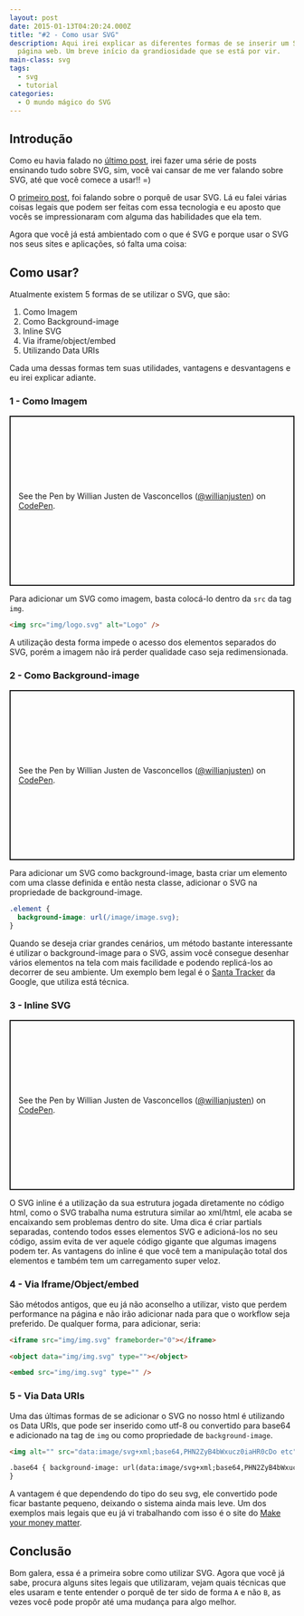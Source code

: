```yaml
---
layout: post
date: 2015-01-13T04:20:24.000Z
title: "#2 - Como usar SVG"
description: Aqui irei explicar as diferentes formas de se inserir um SVG na sua
  página web. Um breve início da grandiosidade que se está por vir.
main-class: svg
tags:
  - svg
  - tutorial
categories:
  - O mundo mágico do SVG
---
```


## Introdução

Como eu havia falado no [último post](https://willianjusten.com.br/atualizacoes/), irei fazer uma série de posts ensinando tudo sobre SVG, sim, você vai cansar de me ver falando sobre SVG, até que você comece a usar!! =)

O [primeiro post](https://willianjusten.com.br/por-que-usar-svg/), foi falando sobre o porquê de usar SVG. Lá eu falei várias coisas legais que podem ser feitas com essa tecnologia e eu aposto que vocês se impressionaram com alguma das habilidades que ela tem.

Agora que você já está ambientado com o que é SVG e porque usar o SVG nos seus sites e aplicações, só falta uma coisa:

## Como usar?

Atualmente existem 5 formas de se utilizar o SVG, que são:

1. Como Imagem
2. Como Background-image
3. Inline SVG
4. Via iframe/object/embed
5. Utilizando Data URIs

Cada uma dessas formas tem suas utilidades, vantagens e desvantagens e eu irei explicar adiante.

### 1 - Como Imagem

<p class="codepen remark-oembed-inline" data-oembed data-height="300" data-default-tab="html,result" data-slug-hash="emvYLJ" data-user="willianjusten" style="height: 300px; box-sizing: border-box; display: flex; align-items: center; justify-content: center; border: 2px solid; margin: 1em 0; padding: 1em;">
  <span>See the Pen <a href="https://codepen.io/willianjusten/pen/emvYLJ">
  </a> by Willian Justen de Vasconcellos (<a href="https://codepen.io/willianjusten">@willianjusten</a>)
  on <a href="https://codepen.io">CodePen</a>.</span>
</p>
<script async src="https://cpwebassets.codepen.io/assets/embed/ei.js"></script>

Para adicionar um SVG como imagem, basta colocá-lo dentro da `src` da tag `img`.

```html
<img src="img/logo.svg" alt="Logo" />
```

A utilização desta forma impede o acesso dos elementos separados do SVG, porém a imagem não irá perder qualidade caso seja redimensionada.

### 2 - Como Background-image

<p class="codepen remark-oembed-inline" data-oembed data-height="300" data-default-tab="html,result" data-slug-hash="zxZYmK" data-user="willianjusten" style="height: 300px; box-sizing: border-box; display: flex; align-items: center; justify-content: center; border: 2px solid; margin: 1em 0; padding: 1em;">
  <span>See the Pen <a href="https://codepen.io/willianjusten/pen/zxZYmK">
  </a> by Willian Justen de Vasconcellos (<a href="https://codepen.io/willianjusten">@willianjusten</a>)
  on <a href="https://codepen.io">CodePen</a>.</span>
</p>
<script async src="https://cpwebassets.codepen.io/assets/embed/ei.js"></script>

Para adicionar um SVG como background-image, basta criar um elemento com uma classe definida e então nesta classe, adicionar o SVG na propriedade de background-image.

```css
.element {
  background-image: url(/image/image.svg);
}
```

Quando se deseja criar grandes cenários, um método bastante interessante é utilizar o background-image para o SVG, assim você consegue desenhar vários elementos na tela com mais facilidade e podendo replicá-los ao decorrer de seu ambiente. Um exemplo bem legal é o [Santa Tracker](https://santatracker.google.com) da Google, que utiliza está técnica.

### 3 - Inline SVG

<p class="codepen remark-oembed-inline" data-oembed data-height="300" data-default-tab="html,result" data-slug-hash="ByWaqv" data-user="willianjusten" style="height: 300px; box-sizing: border-box; display: flex; align-items: center; justify-content: center; border: 2px solid; margin: 1em 0; padding: 1em;">
  <span>See the Pen <a href="https://codepen.io/willianjusten/pen/ByWaqv">
  </a> by Willian Justen de Vasconcellos (<a href="https://codepen.io/willianjusten">@willianjusten</a>)
  on <a href="https://codepen.io">CodePen</a>.</span>
</p>
<script async src="https://cpwebassets.codepen.io/assets/embed/ei.js"></script>

O SVG inline é a utilização da sua estrutura jogada diretamente no código html, como o SVG trabalha numa estrutura similar ao xml/html, ele acaba se encaixando sem problemas dentro do site. Uma dica é criar partials separadas, contendo todos esses elementos SVG e adicioná-los no seu código, assim evita de ver aquele código gigante que algumas imagens podem ter. As vantagens do inline é que você tem a manipulação total dos elementos e também tem um carregamento super veloz.

### 4 - Via Iframe/Object/embed

São métodos antigos, que eu já não aconselho a utilizar, visto que perdem performance na página e não irão adicionar nada para que o workflow seja preferido. De qualquer forma, para adicionar, seria:

```html
<iframe src="img/img.svg" frameborder="0"></iframe>

<object data="img/img.svg" type=""></object>

<embed src="img/img.svg" type="" />
```

### 5 - Via Data URIs

Uma das últimas formas de se adicionar o SVG no nosso html é utilizando os Data URIs, que pode ser inserido como utf-8 ou convertido para base64 e adicionado na tag de `img` ou como propriedade de `background-image`.

```html
<img alt="" src="data:image/svg+xml;base64,PHN2ZyB4bWxucz0iaHR0cDo etc" />

.base64 { background-image: url(data:image/svg+xml;base64,PHN2ZyB4bWxucz0i etc);
}
```

A vantagem é que dependendo do tipo do seu svg, ele convertido pode ficar bastante pequeno, deixando o sistema ainda mais leve. Um dos exemplos mais legais que eu já vi trabalhando com isso é o site do [Make your money matter](http://makeyourmoneymatter.org/).

## Conclusão

Bom galera, essa é a primeira sobre como utilizar SVG. Agora que você já sabe, procura alguns sites legais que utilizaram, vejam quais técnicas que eles usaram e tente entender o porquê de ter sido de forma `A` e não `B`, as vezes você pode propôr até uma mudança para algo melhor.
